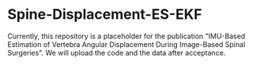# Spine-Displacement-ES-EKF
Currently, this repository is a placeholder for the publication "IMU-Based Estimation of Vertebra Angular Displacement During Image-Based Spinal Surgeries".
We will upload the code and the data after acceptance.
